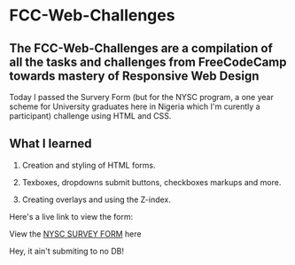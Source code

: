# FCC-Web-Challenges

<h2>The FCC-Web-Challenges are a compilation of all the tasks and challenges from FreeCodeCamp towards mastery of Responsive Web Design</h2>

Today I passed the Survery Form (but for the NYSC program, a one year scheme for University graduates here in Nigeria which I'm curently a participant) challenge using HTML and CSS.

<h2>What I learned</h2>

1. Creation and styling of HTML forms.

2. Texboxes, dropdowns submit buttons, checkboxes markups and more.

3. Creating overlays and using the Z-index.

Here's a live link to view the form:

View the <a href="https://sad-austin-508c98.netlify.app/">NYSC SURVEY FORM</a> here

Hey, it ain't submiting to no DB!
